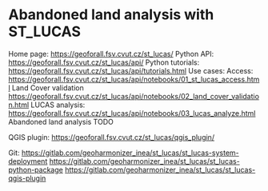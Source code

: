 # Abandoned land analysis with ST_LUCAS 

Home page: https://geoforall.fsv.cvut.cz/st_lucas/ 
Python API: https://geoforall.fsv.cvut.cz/st_lucas/api/ 
Python tutorials: https://geoforall.fsv.cvut.cz/st_lucas/api/tutorials.html 
Use cases: 
Access: https://geoforall.fsv.cvut.cz/st_lucas/api/notebooks/01_st_lucas_access.html 
Land Cover validation https://geoforall.fsv.cvut.cz/st_lucas/api/notebooks/02_land_cover_validation.html 
LUCAS analysis: https://geoforall.fsv.cvut.cz/st_lucas/api/notebooks/03_lucas_analyze.html 
Abandoned land analysis TODO

QGIS plugin: https://geoforall.fsv.cvut.cz/st_lucas/qgis_plugin/ 

Git: 
https://gitlab.com/geoharmonizer_inea/st_lucas/st_lucas-system-deployment 
https://gitlab.com/geoharmonizer_inea/st_lucas/st_lucas-python-package
https://gitlab.com/geoharmonizer_inea/st_lucas/st_lucas-qgis-plugin 

